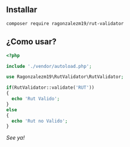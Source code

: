 ## Installar

```
composer require ragonzalezm19/rut-validator
```

## ¿Como usar?

```php
<?php

include './vendor/autoload.php';

use Ragonzalezm19\RutValidator\RutValidator;

if(RutValidator::validate('RUT'))
{
  echo 'Rut Valido';
}
else
{
  echo 'Rut no Valido';
}
```

*See ya!*

